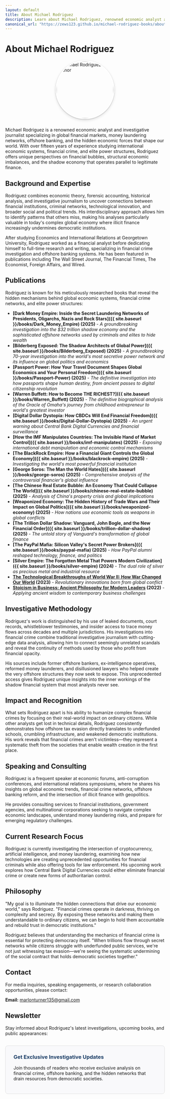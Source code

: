 ```yaml
---
layout: default
title: About Michael Rodriguez
description: Learn about Michael Rodriguez, renowned economic analyst and author specializing in global financial markets and hidden economic forces.
canonical_url: "https://zews123.github.io/michael-rodriguez-books/about"
---
```


# About Michael Rodriguez

<img src="{{ site.baseurl }}/assets/images/author-photo.webp" alt="Michael Rodriguez Author" class="author-image" style="width: 180px; height: 180px; object-fit: cover; border-radius: 50%; box-shadow: 0 4px 10px rgba(0,0,0,0.12), 0 1px 3px rgba(0,0,0,0.24); margin: 0 auto 25px; display: block; border: 3px solid #ffffff;">

Michael Rodriguez is a renowned economic analyst and investigative journalist specializing in global financial markets, money laundering networks, offshore banking, and the hidden economic forces that shape our world. With over fifteen years of experience studying international economic systems, financial crime, and elite power structures, Rodriguez offers unique perspectives on financial bubbles, structural economic imbalances, and the shadow economy that operates parallel to legitimate finance.

## Background and Expertise

Rodriguez combines economic theory, forensic accounting, historical analysis, and investigative journalism to uncover connections between financial institutions, criminal networks, technological innovation, and broader social and political trends. His interdisciplinary approach allows him to identify patterns that others miss, making his analyses particularly valuable in today's complex global economy where illicit finance increasingly undermines democratic institutions.

After studying Economics and International Relations at Georgetown University, Rodriguez worked as a financial analyst before dedicating himself to full-time research and writing, specializing in financial crime investigation and offshore banking systems. He has been featured in publications including The Wall Street Journal, The Financial Times, The Economist, Foreign Affairs, and Wired.

## Publications

Rodriguez is known for his meticulously researched books that reveal the hidden mechanisms behind global economic systems, financial crime networks, and elite power structures:

- **[Dark Money Empire: Inside the Secret Laundering Networks of Presidents, Oligarchs, Nazis and Rock Stars]({{ site.baseurl }}/books/Dark_Money_Empire) (2025)** - *A groundbreaking investigation into the $32 trillion shadow economy and the sophisticated offshore networks used by criminals and elites to hide wealth*
- **[Bilderberg Exposed: The Shadow Architects of Global Power]({{ site.baseurl }}/books/Bilderberg_Exposed) (2025)** - *A groundbreaking 70-year investigation into the world's most secretive power network and its influence on global politics and economics*
- **[Passport Power: How Your Travel Document Shapes Global Economics and Your Personal Freedom]({{ site.baseurl }}/books/Passport-Power) (2025)** - *The definitive investigation into how passports shape human destiny, from ancient passes to digital citizenship revolution*
- **[Warren Buffett: How to Become THE RICHEST?]({{ site.baseurl }}/books/Warren_Buffett) (2025)** - *The definitive biographical analysis of the Oracle of Omaha's journey from childhood entrepreneur to world's greatest investor*
- **[Digital Dollar Dystopia: How CBDCs Will End Financial Freedom]({{ site.baseurl }}/books/Digital-Dollar-Dystopia) (2025)** - *An urgent warning about Central Bank Digital Currencies and financial surveillance*
- **[How the IMF Manipulates Countries: The Invisible Hand of Market Control]({{ site.baseurl }}/books/imf-manipulates) (2025)** - *Exposing international debt manipulation and economic control mechanisms*
- **[The BlackRock Empire: How a Financial Giant Controls the Global Economy]({{ site.baseurl }}/books/blackrock-empire) (2025)** - *Investigating the world's most powerful financial institution*
- **[George Soros: The Man the World Hates]({{ site.baseurl }}/books/george-soros) (2025)** - *Comprehensive analysis of the controversial financier's global influence*
- **[The Chinese Real Estate Bubble: An Economy That Could Collapse The World]({{ site.baseurl }}/books/chinese-real-estate-bubble) (2025)** - *Analysis of China's property crisis and global implications*
- **[Weaponized Economy: The Hidden History of Trade Wars and Their Impact on Global Politics]({{ site.baseurl }}/books/weaponized-economy) (2025)** - *How nations use economic tools as weapons in global conflicts*
- **[The Trillion Dollar Shadow: Vanguard, John Bogle, and the New Financial Order]({{ site.baseurl }}/books/trillion-dollar-shadow) (2025)** - *The untold story of Vanguard's transformation of global finance*
- **[The PayPal Mafia: Silicon Valley's Secret Power Brokers]({{ site.baseurl }}/books/paypal-mafia) (2025)** - *How PayPal alumni reshaped technology, finance, and politics*
- **[Silver Empire: The Forgotten Metal That Powers Modern Civilization]({{ site.baseurl }}/books/silver-empire) (2024)** - *The dual role of silver as precious metal and industrial resource*
- **[The Technological Breakthroughs of World War II: How War Changed Our World](https://books2read.com/b/mg6Xdz) (2023)** - *Revolutionary innovations born from global conflict*
- **[Stoicism in Business: Ancient Philosophy for Modern Leaders](https://books2read.com/b/mgoB1x) (2022)** - *Applying ancient wisdom to contemporary business challenges*

## Investigative Methodology

Rodriguez's work is distinguished by his use of leaked documents, court records, whistleblower testimonies, and insider access to trace money flows across decades and multiple jurisdictions. His investigations into financial crime combine traditional investigative journalism with cutting-edge data analysis, allowing him to connect seemingly unrelated scandals and reveal the continuity of methods used by those who profit from financial opacity.

His sources include former offshore bankers, ex-intelligence operatives, reformed money launderers, and disillusioned lawyers who helped create the very offshore structures they now seek to expose. This unprecedented access gives Rodriguez unique insights into the inner workings of the shadow financial system that most analysts never see.

## Impact and Recognition

What sets Rodriguez apart is his ability to humanize complex financial crimes by focusing on their real-world impact on ordinary citizens. While other analysts get lost in technical details, Rodriguez consistently demonstrates how offshore tax evasion directly translates to underfunded schools, crumbling infrastructure, and weakened democratic institutions. His work reveals that financial crimes aren't victimless—they represent a systematic theft from the societies that enable wealth creation in the first place.

## Speaking and Consulting

Rodriguez is a frequent speaker at economic forums, anti-corruption conferences, and international relations symposiums, where he shares his insights on global economic trends, financial crime networks, offshore banking reform, and the intersection of illicit finance with geopolitics.

He provides consulting services to financial institutions, government agencies, and multinational corporations seeking to navigate complex economic landscapes, understand money laundering risks, and prepare for emerging regulatory challenges.

## Current Research Focus

Rodriguez is currently investigating the intersection of cryptocurrency, artificial intelligence, and money laundering, examining how new technologies are creating unprecedented opportunities for financial criminals while also offering tools for law enforcement. His upcoming work explores how Central Bank Digital Currencies could either eliminate financial crime or create new forms of authoritarian control.

## Philosophy

"My goal is to illuminate the hidden connections that drive our economic world," says Rodriguez. "Financial crimes operate in darkness, thriving on complexity and secrecy. By exposing these networks and making them understandable to ordinary citizens, we can begin to hold them accountable and rebuild trust in democratic institutions."

Rodriguez believes that understanding the mechanics of financial crime is essential for protecting democracy itself. "When trillions flow through secret networks while citizens struggle with underfunded public services, we're not just witnessing tax evasion—we're seeing the systematic undermining of the social contract that holds democratic societies together."

## Contact

For media inquiries, speaking engagements, or research collaboration opportunities, please contact:

**Email:** [marlonturner135@gmail.com](mailto:marlonturner135@gmail.com)

## Newsletter

Stay informed about Rodriguez's latest investigations, upcoming books, and public appearances:

<div style="background-color: #f9f9fb; padding: 25px; border-radius: 8px; margin: 30px 0; border: 1px solid #ddd;">
  <h3 style="margin-top: 0; color: #1a3c65;">Get Exclusive Investigative Updates</h3>
  <p>Join thousands of readers who receive exclusive analysis on financial crime, offshore banking, and the hidden networks that drain resources from democratic societies.</p>
  <script async data-uid="b2a1614bc4" src="https://michael-rodriguez.kit.com/b2a1614bc4/index.js"></script>
</div>
